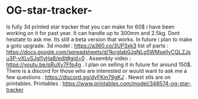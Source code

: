 # OG-star-tracker-
Is fully 3d printed star tracker that you can make for 60$ i have been working on it for past year. It can handle up to 300mm and 2.5kg. Dont hesitate to ask me. Its still a beta version that works. In future i plan to make a goto upgrade. 3d model : https://a360.co/3UP3xk3 list of parts : https://docs.google.com/spreadsheets/d/1kcgIab0JqNLg5WMselIyCQLZJsu3P-vXLvSJgl1yHa8/edit#gid=0 . Assembly video : https://youtu.be/pRuXy7Ffp4g  . I plan on selling it in future for around 150$. There is a discord for those who are interested or would want to ask me a few questions :  https://discord.gg/dyFKm79gKJ   . Newst stls are on printables. Printables : https://www.printables.com/model/348574-og-star-tracker
